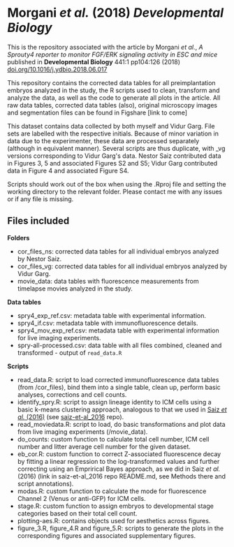 # Morgani _et al._ (2018) _Developmental Biology_

This is the repository associated with the article by Morgani _et al._, _A Sprouty4 reporter to monitor FGF/ERK signaling activity in ESC and mice_ published in **Developmental Biology** 441:1 pp104:126 (2018) [doi.org/10.1016/j.ydbio.2018.06.017](https://doi.org/10.1016/j.ydbio.2018.06.017)

This repository contains the corrected data tables for all preimplantation embryos analyzed in the study, the R scripts used to clean, transform and analyze the data, as well as the code to generate all plots in the article. All raw data tables, corrected data tables (also), original microscopy images and segmentation files can be found in Figshare [link to come]

This dataset contains data collected by both myself and Vidur Garg. File sets are labelled with the respective initials. Because of minor variation in data due to the experimenter, these data are processed separately (although in equivalent manner). Several scripts are thus duplicate, with _vg versions corresponding to Vidur Garg's data. Nestor Saiz contributed data in Figures 3, 5 and associated Figures S2 and S5; Vidur Garg contributed data in Figure 4 and associated Figure S4.

Scripts should work out of the box when using the .Rproj file and setting the working directory to the relevant folder. Please contact me with any issues or if any file is missing.

## Files included

**Folders**

* cor_files_ns: corrected data tables for all individual embryos analyzed by Nestor Saiz.
* cor_files_vg: corrected data tables for all individual embryos analyzed by Vidur Garg.
* movie_data: data tables with fluorescence measurements from timelapse movies analyzed in the study. 

**Data tables**

* spry4_exp_ref.csv: metadata table with experimental information.
* spry4_if.csv: metadata table with immunofluorescence details.
* spry4_mov_exp_ref.csv: metadata table with experimental information for live imaging experiments.
* spry-all-processed.csv: data table with all files combined, cleaned and transformed - output of ```read_data.R``` 

**Scripts**

* read_data.R: script to load corrected immunofluorescence data tables (from /cor_files), bind them into a single table, clean up, perform basic analyses, corrections and cell counts. 
* identify_spry.R: script to assign lineage identity to ICM cells using a basic k-means clustering approach, analogous to that we used in [Saiz _et al._ (2016)](https://www.nature.com/articles/ncomms13463) (see [saiz-et-al_2016](https://github.com/nestorsaiz/saiz-et-al_2016) repo).
* read_moviedata.R: script to load, do basic transformations and plot data from live imaging experiments (/movie_data). 
* do_counts: custom function to calculate total cell number, ICM cell number and litter average cell number for the given dataset.
* eb_cor.R: custom function to correct Z-associated fluorescence decay by fitting a linear regression to the log-transformed values and further correcting using an Emprirical Bayes approach, as we did in Saiz _et al._ (2016) (link in saiz-et-al_2016 repo README.md, see Methods there and script annotations).
* modas.R: custom function to calculate the mode for fluorescence Channel 2 (Venus or anti-GFP) for ICM cells.
* stage.R: custom function to assign embryos to developmental stage categories based on their total cell count.
* plotting-aes.R: contains objects used for aesthetics across figures.
* figure_3.R, figure_4.R and figure_5.R: scripts to generate the plots in the corresponding figures and associated supplementary figures.

